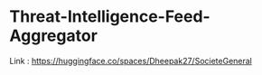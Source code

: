 # Threat-Intelligence-Feed-Aggregator


Link  :  https://huggingface.co/spaces/Dheepak27/SocieteGeneral
